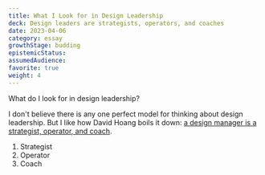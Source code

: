 ```yaml
---
title: What I Look for in Design Leadership
deck: Design leaders are strategists, operators, and coaches
date: 2023-04-06
category: essay
growthStage: budding
epistemicStatus: 
assumedAudience:
favorite: true
weight: 4
---
```


What do I look for in design leadership?

I don't believe there is any one perfect model for thinking about design leadership. But I like how David Hoang boils it down: [a design manager is a strategist, operator, and coach](https://www.beondeck.com/post/how-to-go-from-designer-to-manager).

1. Strategist
2. Operator
3. Coach